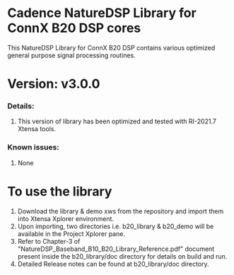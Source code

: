 # Cadence NatureDSP Library for ConnX B20 DSP cores

<p>This NatureDSP Library for ConnX B20 DSP contains various optimized general purpose signal processing routines.</p>

<h1> Version: v3.0.0 </h1>
 <h3> Details:</h3>
       <p>
       <ol>
      <li>This version of library has been optimized and tested with RI-2021.7 Xtensa tools.</li>
      </ol>
      </p>
<h3> Known issues:</h3>
     <p>
     <ol>
    <li> None</li>
     </ol>
     </p>



<h1>To use the library </h1>
<p>
<ol>
<li>Download the library & demo xws from the repository and import them into Xtensa Xplorer environment.</li>
<li>Upon importing, two directories i.e. b20_library & b20_demo  will be available in the Project Xplorer pane.</li>
<li>Refer to Chapter-3 of "NatureDSP_Baseband_B10_B20_Library_Reference.pdf" document present inside the b20_library/doc directory for details on build and run.</li>
<li>Detailed Release notes can be found at b20_library/doc directory.</li>
</ol>
</p>
